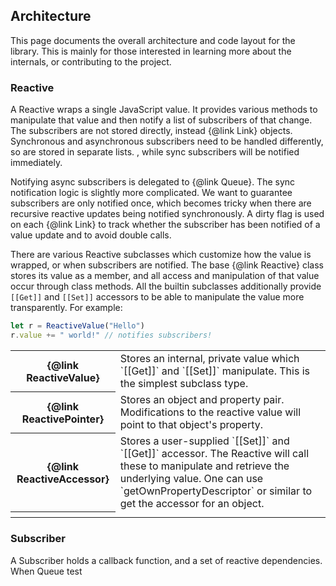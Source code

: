 ## Architecture

This page documents the overall architecture and code layout for the library. This is mainly for
those interested in learning more about the internals, or contributing to the project.

### Reactive

A Reactive wraps a single JavaScript value. It provides various methods to manipulate that value and
then notify a list of subscribers of that change. The subscribers are not stored directly, instead
{@link Link} objects. Synchronous and asynchronous subscribers need to be handled differently, so
are stored in separate lists. , while sync
subscribers will be notified immediately.

Notifying async subscribers is delegated to {@link Queue}. The sync notification logic is slightly
more complicated. We want to guarantee subscribers are only notified once, which becomes tricky when
there are recursive reactive updates being notified synchronously. A dirty flag is used on each
{@link Link} to track whether the subscriber has been notified of a value update and to avoid double
calls. 

There are various Reactive subclasses which customize how the value is wrapped, or when subscribers
are notified. The base {@link Reactive} class stores its value as a member, and all access and
manipulation of that value occur through class methods. All the builtin subclasses additionally
provide `[[Get]]` and `[[Set]]` accessors to be able to manipulate the value more transparently.
For example:

```js
let r = ReactiveValue("Hello")
r.value += " world!" // notifies subscribers!
```

<table>
	<tr>
		<th>{@link ReactiveValue}</th>
		<td>
			Stores an internal, private value which `[[Get]]` and `[[Set]]` manipulate. This is
			the simplest subclass type.
		</td>
	</tr>
	<tr>
		<th>{@link ReactivePointer}</th>
		<td>
			Stores an object and property pair. Modifications to the reactive value will point to
			that object's property.
		</td>
	</tr>
	<tr>
		<th>{@link ReactiveAccessor}</th>
		<td>
			Stores a user-supplied `[[Set]]` and `[[Get]]` accessor. The Reactive will call these
			to manipulate and retrieve the underlying value. One can use `getOwnPropertyDescriptor`
			or similar to get the accessor for an object.
		</td>
	</tr>
	<tr>
		<th>
</table>

### Subscriber

A Subscriber holds a callback function, and a set of reactive dependencies. When </td> </tr>
			<tr> <th>Queue</th> <td>test</td> </tr>
</table>
